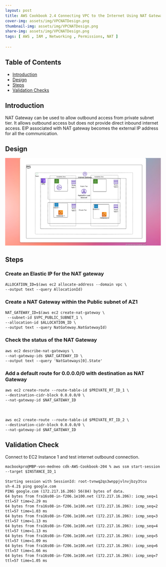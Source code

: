 ```yaml
---
layout: post
title: AWS Cookbook 2.4 Connecting VPC to the Internet Using NAT Gateway
cover-img: assets/img/VPCNATDesign.png
thumbnail-img: assets/img/VPCNATDesign.png
share-img: assets/img/VPCNATDesign.png
tags: [ AWS , IAM , Networking , Permissions, NAT ]

---
```




## Table of Contents

- [Introduction](#introduction)
- [Design](#design)
- [Steps](#steps)
- [Validation Checks](#validation-checks)

## Introduction

NAT Gateway   can be used to allow outbound access from private subnet tier. It allows outbound access but does not provide direct inbound internet access.
EIP associated with NAT gateway becomes the external IP address for all the communication.

## Design

![Design](/assets/img/VPCNATDesign.png)

## Steps

### Create an Elastic IP for the NAT gateway

```shell
ALLOCATION_ID=$(aws ec2 allocate-address --domain vpc \
--output text --query AllocationId)
```

### Create a NAT Gateway within the Public subnet of AZ1

```
NAT_GATEWAY_ID=$(aws ec2 create-nat-gateway \
 --subnet-id $VPC_PUBLIC_SUBNET_1 \
--allocation-id $ALLOCATION_ID \
--output text --query NatGateway.NatGatewayId)
```

### Check the status of the NAT Gateway

```shell
aws ec2 describe-nat-gateways \
--nat-gateway-ids $NAT_GATEWAY_ID \
--output text --query 'NatGateways[0].State'

```

### Add a default route for 0.0.0.0/0 with destination as NAT Gateway

```shell
aws ec2 create-route --route-table-id $PRIVATE_RT_ID_1 \
--destination-cidr-block 0.0.0.0/0 \
--nat-gateway-id $NAT_GATEWAY_ID



aws ec2 create-route --route-table-id $PRIVATE_RT_ID_2 \
--destination-cidr-block 0.0.0.0/0 \
--nat-gateway-id $NAT_GATEWAY_ID
```

## Validation Check

Connect to EC2 Instance 1 and test internet outbound connection.

```shell
macbookpro@MBP-von-medneo cdk-AWS-Cookbook-204 % aws ssm start-session --target $INSTANCE_ID_1

Starting session with SessionId: root-tvnwq2qs3wnppjvlnvjbzy3tcu
sh-4.2$ ping google.com
PING google.com (172.217.16.206) 56(84) bytes of data.
64 bytes from fra16s08-in-f206.1e100.net (172.217.16.206): icmp_seq=1 ttl=57 time=2.29 ms
64 bytes from fra16s08-in-f206.1e100.net (172.217.16.206): icmp_seq=2 ttl=57 time=1.03 ms
64 bytes from fra16s08-in-f206.1e100.net (172.217.16.206): icmp_seq=3 ttl=57 time=1.13 ms
64 bytes from fra16s08-in-f206.1e100.net (172.217.16.206): icmp_seq=4 ttl=57 time=1.13 ms
64 bytes from fra16s08-in-f206.1e100.net (172.217.16.206): icmp_seq=5 ttl=57 time=1.09 ms
64 bytes from fra16s08-in-f206.1e100.net (172.217.16.206): icmp_seq=6 ttl=57 time=1.66 ms
64 bytes from fra16s08-in-f206.1e100.net (172.217.16.206): icmp_seq=7 ttl=57 time=1.05 ms
```
